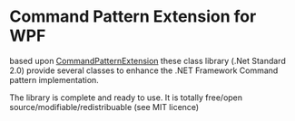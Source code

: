 # Command Pattern Extension for WPF

based upon <a href="https://github.com/franck-gaspoz/CommandPatternExtension">CommandPatternExtension</a> these class library (.Net Standard 2.0) provide several classes to enhance the .NET Framework Command pattern implementation.

The library is complete and ready to use.
It is totally free/open source/modifiable/redistribuable (see MIT licence)


